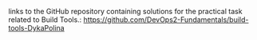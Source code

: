 links to the GitHub repository containing solutions for the practical task related to Build Tools.: https://github.com/DevOps2-Fundamentals/build-tools-DykaPolina